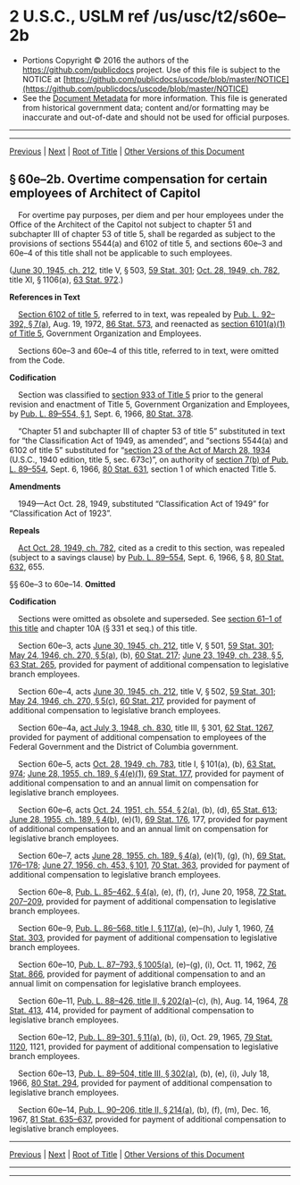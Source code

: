 ---
---

# 2 U.S.C., USLM ref /us/usc/t2/s60e–2b

* Portions Copyright © 2016 the authors of the https://github.com/publicdocs project.
  Use of this file is subject to the NOTICE at [https://github.com/publicdocs/uscode/blob/master/NOTICE](https://github.com/publicdocs/uscode/blob/master/NOTICE)
* See the [Document Metadata](././../../../..//README.md) for more information.
  This file is generated from historical government data; content and/or formatting may be inaccurate and out-of-date and should not be used for official purposes.

----------
----------

[Previous](./../../../..//us/usc/t2/ch4/m__us_usc_t2_s60e–2a.md) | [Next](./../../../..//us/usc/t2/ch4/m__us_usc_t2_s60f.md) | [Root of Title](./../../../../) | [Other Versions of this Document](https://publicdocs.github.io/go/links?ns=uslm&ref=%2Fus%2Fusc%2Ft2%2Fs60e%E2%80%932b)

## § 60e–2b. Overtime compensation for certain employees of Architect of Capitol

    For overtime pay purposes, per diem and per hour employees under the Office of the Architect of the Capitol not subject to chapter 51 and subchapter III of chapter 53 of title 5, shall be regarded as subject to the provisions of sections 5544(a) and 6102 of title 5, and sections 60e–3 and 60e–4 of this title shall not be applicable to such employees.

([June 30, 1945, ch. 212][/us/act/1945-06-30/ch212], title V, § 503, [59 Stat. 301][/us/stat/59/301]; [Oct. 28, 1949, ch. 782][/us/act/1949-10-28/ch782], title XI, § 1106(a), [63 Stat. 972][/us/stat/63/972].)

 __References in Text__ 

    [Section 6102 of title 5][/us/usc/t5/s6102], referred to in text, was repealed by [Pub. L. 92–392, § 7(a)][/us/pl/92/392/s7/a], Aug. 19, 1972, [86 Stat. 573][/us/stat/86/573], and reenacted as [section 6101(a)(1) of Title 5][/us/usc/t5/s6101/a/1], Government Organization and Employees.

    Sections 60e–3 and 60e–4 of this title, referred to in text, were omitted from the Code.

 __Codification__ 

    Section was classified to [section 933 of Title 5][/us/usc/t5/s933] prior to the general revision and enactment of Title 5, Government Organization and Employees, by [Pub. L. 89–554, § 1][/us/pl/89/554/s1], Sept. 6, 1966, [80 Stat. 378][/us/stat/80/378].

    “Chapter 51 and subchapter III of chapter 53 of title 5” substituted in text for “the Classification Act of 1949, as amended”, and “sections 5544(a) and 6102 of title 5” substituted for “[section 23 of the Act of March 28, 1934][/us/act/1934-03-28/s23] (U.S.C., 1940 edition, title 5, sec. 673c)”, on authority of [section 7(b) of Pub. L. 89–554][/us/pl/89/554/s7/b], Sept. 6, 1966, [80 Stat. 631][/us/stat/80/631], section 1 of which enacted Title 5.

 __Amendments__ 

    1949—Act Oct. 28, 1949, substituted “Classification Act of 1949” for “Classification Act of 1923”.

 __Repeals__ 

    [Act Oct. 28, 1949, ch. 782][/us/act/1949-10-28/ch782], cited as a credit to this section, was repealed (subject to a savings clause) by [Pub. L. 89–554][/us/pl/89/554], Sept. 6, 1966, § 8, [80 Stat. 632][/us/stat/80/632], 655.

§§ 60e–3 to 60e–14. __Omitted__ 

 __Codification__ 

    Sections were omitted as obsolete and superseded. See [section 61–1 of this title][/us/usc/t2/s61–1] and chapter 10A (§ 331 et seq.) of this title.

    Section 60e–3, acts [June 30, 1945, ch. 212][/us/act/1945-06-30/ch212], title V, § 501, [59 Stat. 301][/us/stat/59/301]; [May 24, 1946, ch. 270, § 5(a)][/us/act/1946-05-24/ch270/s5/a], (b), [60 Stat. 217][/us/stat/60/217]; [June 23, 1949, ch. 238, § 5][/us/act/1949-06-23/ch238/s5], [63 Stat. 265][/us/stat/63/265], provided for payment of additional compensation to legislative branch employees.

    Section 60e–4, acts [June 30, 1945, ch. 212][/us/act/1945-06-30/ch212], title V, § 502, [59 Stat. 301][/us/stat/59/301]; [May 24, 1946, ch. 270, § 5(c)][/us/act/1946-05-24/ch270/s5/c], [60 Stat. 217][/us/stat/60/217], provided for payment of additional compensation to legislative branch employees.

    Section 60e–4a, [act July 3, 1948, ch. 830][/us/act/1948-07-03/ch830], title III, § 301, [62 Stat. 1267][/us/stat/62/1267], provided for payment of additional compensation to employees of the Federal Government and the District of Columbia government.

    Section 60e–5, acts [Oct. 28, 1949, ch. 783][/us/act/1949-10-28/ch783], title I, § 101(a), (b), [63 Stat. 974][/us/stat/63/974]; [June 28, 1955, ch. 189, § 4(e)(1)][/us/act/1955-06-28/ch189/s4/e/1], [69 Stat. 177][/us/stat/69/177], provided for payment of additional compensation to and an annual limit on compensation for legislative branch employees.

    Section 60e–6, acts [Oct. 24, 1951, ch. 554, § 2(a)][/us/act/1951-10-24/ch554/s2/a], (b), (d), [65 Stat. 613][/us/stat/65/613]; [June 28, 1955, ch. 189, § 4(b)][/us/act/1955-06-28/ch189/s4/b], (e)(1), [69 Stat. 176][/us/stat/69/176], 177, provided for payment of additional compensation to and an annual limit on compensation for legislative branch employees.

    Section 60e–7, acts [June 28, 1955, ch. 189, § 4(a)][/us/act/1955-06-28/ch189/s4/a], (e)(1), (g), (h), [69 Stat. 176–178][/us/stat/69/176-178]; [June 27, 1956, ch. 453, § 101][/us/act/1956-06-27/ch453/s101], [70 Stat. 363][/us/stat/70/363], provided for payment of additional compensation to legislative branch employees.

    Section 60e–8, [Pub. L. 85–462, § 4(a)][/us/pl/85/462/s4/a], (e), (f), (r), June 20, 1958, [72 Stat. 207–209][/us/stat/72/207-209], provided for payment of additional compensation to legislative branch employees.

    Section 60e–9, [Pub. L. 86–568, title I, § 117(a)][/us/pl/86/568/s117/a], (e)–(h), July 1, 1960, [74 Stat. 303][/us/stat/74/303], provided for payment of additional compensation to legislative branch employees.

    Section 60e–10, [Pub. L. 87–793, § 1005(a)][/us/pl/87/793/s1005/a], (e)–(g), (i), Oct. 11, 1962, [76 Stat. 866][/us/stat/76/866], provided for payment of additional compensation to and an annual limit on compensation for legislative branch employees.

    Section 60e–11, [Pub. L. 88–426, title II, § 202(a)][/us/pl/88/426/s202/a]–(c), (h), Aug. 14, 1964, [78 Stat. 413][/us/stat/78/413], 414, provided for payment of additional compensation to legislative branch employees.

    Section 60e–12, [Pub. L. 89–301, § 11(a)][/us/pl/89/301/s11/a], (b), (i), Oct. 29, 1965, [79 Stat. 1120][/us/stat/79/1120], 1121, provided for payment of additional compensation to legislative branch employees.

    Section 60e–13, [Pub. L. 89–504, title III, § 302(a)][/us/pl/89/504/s302/a], (b), (e), (i), July 18, 1966, [80 Stat. 294][/us/stat/80/294], provided for payment of additional compensation to legislative branch employees.

    Section 60e–14, [Pub. L. 90–206, title II, § 214(a)][/us/pl/90/206/s214/a], (b), (f), (m), Dec. 16, 1967, [81 Stat. 635–637][/us/stat/81/635-637], provided for payment of additional compensation to legislative branch employees.

----------

[Previous](./../../../..//us/usc/t2/ch4/m__us_usc_t2_s60e–2a.md) | [Next](./../../../..//us/usc/t2/ch4/m__us_usc_t2_s60f.md) | [Root of Title](./../../../../) | [Other Versions of this Document](https://publicdocs.github.io/go/links?ns=uslm&ref=%2Fus%2Fusc%2Ft2%2Fs60e%E2%80%932b)

----------
----------

[/us/act/1945-06-30/ch212]: https://publicdocs.github.io/go/links?ns=uslm&ref=%2Fus%2Fact%2F1945-06-30%2Fch212
[/us/stat/59/301]: https://publicdocs.github.io/go/links?ns=uslm&ref=%2Fus%2Fstat%2F59%2F301
[/us/act/1949-10-28/ch782]: https://publicdocs.github.io/go/links?ns=uslm&ref=%2Fus%2Fact%2F1949-10-28%2Fch782
[/us/stat/63/972]: https://publicdocs.github.io/go/links?ns=uslm&ref=%2Fus%2Fstat%2F63%2F972
[/us/usc/t5/s6102]: https://publicdocs.github.io/go/links?ns=uslm&ref=%2Fus%2Fusc%2Ft5%2Fs6102
[/us/pl/92/392/s7/a]: https://publicdocs.github.io/go/links?ns=uslm&ref=%2Fus%2Fpl%2F92%2F392%2Fs7%2Fa
[/us/stat/86/573]: https://publicdocs.github.io/go/links?ns=uslm&ref=%2Fus%2Fstat%2F86%2F573
[/us/usc/t5/s6101/a/1]: https://publicdocs.github.io/go/links?ns=uslm&ref=%2Fus%2Fusc%2Ft5%2Fs6101%2Fa%2F1
[/us/usc/t5/s933]: https://publicdocs.github.io/go/links?ns=uslm&ref=%2Fus%2Fusc%2Ft5%2Fs933
[/us/pl/89/554/s1]: https://publicdocs.github.io/go/links?ns=uslm&ref=%2Fus%2Fpl%2F89%2F554%2Fs1
[/us/stat/80/378]: https://publicdocs.github.io/go/links?ns=uslm&ref=%2Fus%2Fstat%2F80%2F378
[/us/act/1934-03-28/s23]: https://publicdocs.github.io/go/links?ns=uslm&ref=%2Fus%2Fact%2F1934-03-28%2Fs23
[/us/pl/89/554/s7/b]: https://publicdocs.github.io/go/links?ns=uslm&ref=%2Fus%2Fpl%2F89%2F554%2Fs7%2Fb
[/us/stat/80/631]: https://publicdocs.github.io/go/links?ns=uslm&ref=%2Fus%2Fstat%2F80%2F631
[/us/act/1949-10-28/ch782]: https://publicdocs.github.io/go/links?ns=uslm&ref=%2Fus%2Fact%2F1949-10-28%2Fch782
[/us/pl/89/554]: https://publicdocs.github.io/go/links?ns=uslm&ref=%2Fus%2Fpl%2F89%2F554
[/us/stat/80/632]: https://publicdocs.github.io/go/links?ns=uslm&ref=%2Fus%2Fstat%2F80%2F632
[/us/usc/t2/s61–1]: https://publicdocs.github.io/go/links?ns=uslm&ref=%2Fus%2Fusc%2Ft2%2Fs61%E2%80%931
[/us/act/1945-06-30/ch212]: https://publicdocs.github.io/go/links?ns=uslm&ref=%2Fus%2Fact%2F1945-06-30%2Fch212
[/us/stat/59/301]: https://publicdocs.github.io/go/links?ns=uslm&ref=%2Fus%2Fstat%2F59%2F301
[/us/act/1946-05-24/ch270/s5/a]: https://publicdocs.github.io/go/links?ns=uslm&ref=%2Fus%2Fact%2F1946-05-24%2Fch270%2Fs5%2Fa
[/us/stat/60/217]: https://publicdocs.github.io/go/links?ns=uslm&ref=%2Fus%2Fstat%2F60%2F217
[/us/act/1949-06-23/ch238/s5]: https://publicdocs.github.io/go/links?ns=uslm&ref=%2Fus%2Fact%2F1949-06-23%2Fch238%2Fs5
[/us/stat/63/265]: https://publicdocs.github.io/go/links?ns=uslm&ref=%2Fus%2Fstat%2F63%2F265
[/us/act/1945-06-30/ch212]: https://publicdocs.github.io/go/links?ns=uslm&ref=%2Fus%2Fact%2F1945-06-30%2Fch212
[/us/stat/59/301]: https://publicdocs.github.io/go/links?ns=uslm&ref=%2Fus%2Fstat%2F59%2F301
[/us/act/1946-05-24/ch270/s5/c]: https://publicdocs.github.io/go/links?ns=uslm&ref=%2Fus%2Fact%2F1946-05-24%2Fch270%2Fs5%2Fc
[/us/stat/60/217]: https://publicdocs.github.io/go/links?ns=uslm&ref=%2Fus%2Fstat%2F60%2F217
[/us/act/1948-07-03/ch830]: https://publicdocs.github.io/go/links?ns=uslm&ref=%2Fus%2Fact%2F1948-07-03%2Fch830
[/us/stat/62/1267]: https://publicdocs.github.io/go/links?ns=uslm&ref=%2Fus%2Fstat%2F62%2F1267
[/us/act/1949-10-28/ch783]: https://publicdocs.github.io/go/links?ns=uslm&ref=%2Fus%2Fact%2F1949-10-28%2Fch783
[/us/stat/63/974]: https://publicdocs.github.io/go/links?ns=uslm&ref=%2Fus%2Fstat%2F63%2F974
[/us/act/1955-06-28/ch189/s4/e/1]: https://publicdocs.github.io/go/links?ns=uslm&ref=%2Fus%2Fact%2F1955-06-28%2Fch189%2Fs4%2Fe%2F1
[/us/stat/69/177]: https://publicdocs.github.io/go/links?ns=uslm&ref=%2Fus%2Fstat%2F69%2F177
[/us/act/1951-10-24/ch554/s2/a]: https://publicdocs.github.io/go/links?ns=uslm&ref=%2Fus%2Fact%2F1951-10-24%2Fch554%2Fs2%2Fa
[/us/stat/65/613]: https://publicdocs.github.io/go/links?ns=uslm&ref=%2Fus%2Fstat%2F65%2F613
[/us/act/1955-06-28/ch189/s4/b]: https://publicdocs.github.io/go/links?ns=uslm&ref=%2Fus%2Fact%2F1955-06-28%2Fch189%2Fs4%2Fb
[/us/stat/69/176]: https://publicdocs.github.io/go/links?ns=uslm&ref=%2Fus%2Fstat%2F69%2F176
[/us/act/1955-06-28/ch189/s4/a]: https://publicdocs.github.io/go/links?ns=uslm&ref=%2Fus%2Fact%2F1955-06-28%2Fch189%2Fs4%2Fa
[/us/stat/69/176-178]: https://publicdocs.github.io/go/links?ns=uslm&ref=%2Fus%2Fstat%2F69%2F176-178
[/us/act/1956-06-27/ch453/s101]: https://publicdocs.github.io/go/links?ns=uslm&ref=%2Fus%2Fact%2F1956-06-27%2Fch453%2Fs101
[/us/stat/70/363]: https://publicdocs.github.io/go/links?ns=uslm&ref=%2Fus%2Fstat%2F70%2F363
[/us/pl/85/462/s4/a]: https://publicdocs.github.io/go/links?ns=uslm&ref=%2Fus%2Fpl%2F85%2F462%2Fs4%2Fa
[/us/stat/72/207-209]: https://publicdocs.github.io/go/links?ns=uslm&ref=%2Fus%2Fstat%2F72%2F207-209
[/us/pl/86/568/s117/a]: https://publicdocs.github.io/go/links?ns=uslm&ref=%2Fus%2Fpl%2F86%2F568%2Fs117%2Fa
[/us/stat/74/303]: https://publicdocs.github.io/go/links?ns=uslm&ref=%2Fus%2Fstat%2F74%2F303
[/us/pl/87/793/s1005/a]: https://publicdocs.github.io/go/links?ns=uslm&ref=%2Fus%2Fpl%2F87%2F793%2Fs1005%2Fa
[/us/stat/76/866]: https://publicdocs.github.io/go/links?ns=uslm&ref=%2Fus%2Fstat%2F76%2F866
[/us/pl/88/426/s202/a]: https://publicdocs.github.io/go/links?ns=uslm&ref=%2Fus%2Fpl%2F88%2F426%2Fs202%2Fa
[/us/stat/78/413]: https://publicdocs.github.io/go/links?ns=uslm&ref=%2Fus%2Fstat%2F78%2F413
[/us/pl/89/301/s11/a]: https://publicdocs.github.io/go/links?ns=uslm&ref=%2Fus%2Fpl%2F89%2F301%2Fs11%2Fa
[/us/stat/79/1120]: https://publicdocs.github.io/go/links?ns=uslm&ref=%2Fus%2Fstat%2F79%2F1120
[/us/pl/89/504/s302/a]: https://publicdocs.github.io/go/links?ns=uslm&ref=%2Fus%2Fpl%2F89%2F504%2Fs302%2Fa
[/us/stat/80/294]: https://publicdocs.github.io/go/links?ns=uslm&ref=%2Fus%2Fstat%2F80%2F294
[/us/pl/90/206/s214/a]: https://publicdocs.github.io/go/links?ns=uslm&ref=%2Fus%2Fpl%2F90%2F206%2Fs214%2Fa
[/us/stat/81/635-637]: https://publicdocs.github.io/go/links?ns=uslm&ref=%2Fus%2Fstat%2F81%2F635-637


